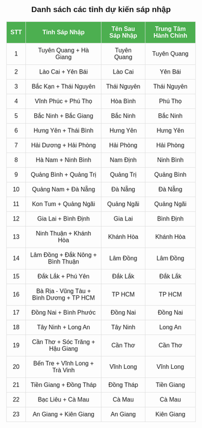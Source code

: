<!DOCTYPE html>
<html lang="vi">
<head>
    <meta charset="UTF-8">
    <meta name="viewport" content="width=device-width, initial-scale=1.0">
    <title>Danh sách sáp nhập tỉnh</title>
    <style>
        body { font-family: Arial, sans-serif; margin: 20px; padding: 0; text-align: center; }
        table { width: 100%; border-collapse: collapse; margin-top: 20px; }
        th, td { border: 1px solid #ddd; padding: 10px; text-align: center; }
        th { background-color: #4CAF50; color: white; }
    </style>
</head>
<body>
    <h2>Danh sách các tỉnh dự kiến sáp nhập</h2>
    <table>
        <tr>
            <th>STT</th>
            <th>Tỉnh Sáp Nhập</th>
            <th>Tên Sau Sáp Nhập</th>
            <th>Trung Tâm Hành Chính</th>
        </tr>
        <tr><td>1</td><td>Tuyên Quang + Hà Giang</td><td>Tuyên Quang</td><td>Tuyên Quang</td></tr>
        <tr><td>2</td><td>Lào Cai + Yên Bái</td><td>Lào Cai</td><td>Yên Bái</td></tr>
        <tr><td>3</td><td>Bắc Kạn + Thái Nguyên</td><td>Thái Nguyên</td><td>Thái Nguyên</td></tr>
        <tr><td>4</td><td>Vĩnh Phúc + Phú Thọ</td><td>Hòa Bình</td><td>Phú Thọ</td></tr>
        <tr><td>5</td><td>Bắc Ninh + Bắc Giang</td><td>Bắc Ninh</td><td>Bắc Ninh</td></tr>
        <tr><td>6</td><td>Hưng Yên + Thái Bình</td><td>Hưng Yên</td><td>Hưng Yên</td></tr>
        <tr><td>7</td><td>Hải Dương + Hải Phòng</td><td>Hải Phòng</td><td>Hải Phòng</td></tr>
        <tr><td>8</td><td>Hà Nam + Ninh Bình</td><td>Nam Định</td><td>Ninh Bình</td></tr>
        <tr><td>9</td><td>Quảng Bình + Quảng Trị</td><td>Quảng Trị</td><td>Quảng Bình</td></tr>
        <tr><td>10</td><td>Quảng Nam + Đà Nẵng</td><td>Đà Nẵng</td><td>Đà Nẵng</td></tr>
        <tr><td>11</td><td>Kon Tum + Quảng Ngãi</td><td>Quảng Ngãi</td><td>Quảng Ngãi</td></tr>
        <tr><td>12</td><td>Gia Lai + Bình Định</td><td>Gia Lai</td><td>Bình Định</td></tr>
        <tr><td>13</td><td>Ninh Thuận + Khánh Hòa</td><td>Khánh Hòa</td><td>Khánh Hòa</td></tr>
        <tr><td>14</td><td>Lâm Đồng + Đắk Nông + Bình Thuận</td><td>Lâm Đồng</td><td>Lâm Đồng</td></tr>
        <tr><td>15</td><td>Đắk Lắk + Phú Yên</td><td>Đắk Lắk</td><td>Đắk Lắk</td></tr>
        <tr><td>16</td><td>Bà Rịa - Vũng Tàu + Bình Dương + TP HCM</td><td>TP HCM</td><td>TP HCM</td></tr>
        <tr><td>17</td><td>Đồng Nai + Bình Phước</td><td>Đồng Nai</td><td>Đồng Nai</td></tr>
        <tr><td>18</td><td>Tây Ninh + Long An</td><td>Tây Ninh</td><td>Long An</td></tr>
        <tr><td>19</td><td>Cần Thơ + Sóc Trăng + Hậu Giang</td><td>Cần Thơ</td><td>Cần Thơ</td></tr>
        <tr><td>20</td><td>Bến Tre + Vĩnh Long + Trà Vinh</td><td>Vĩnh Long</td><td>Vĩnh Long</td></tr>
        <tr><td>21</td><td>Tiền Giang + Đồng Tháp</td><td>Đồng Tháp</td><td>Tiền Giang</td></tr>
        <tr><td>22</td><td>Bạc Liêu + Cà Mau</td><td>Cà Mau</td><td>Cà Mau</td></tr>
        <tr><td>23</td><td>An Giang + Kiên Giang</td><td>An Giang</td><td>Kiên Giang</td></tr>
    </table>
</body>
</html>
